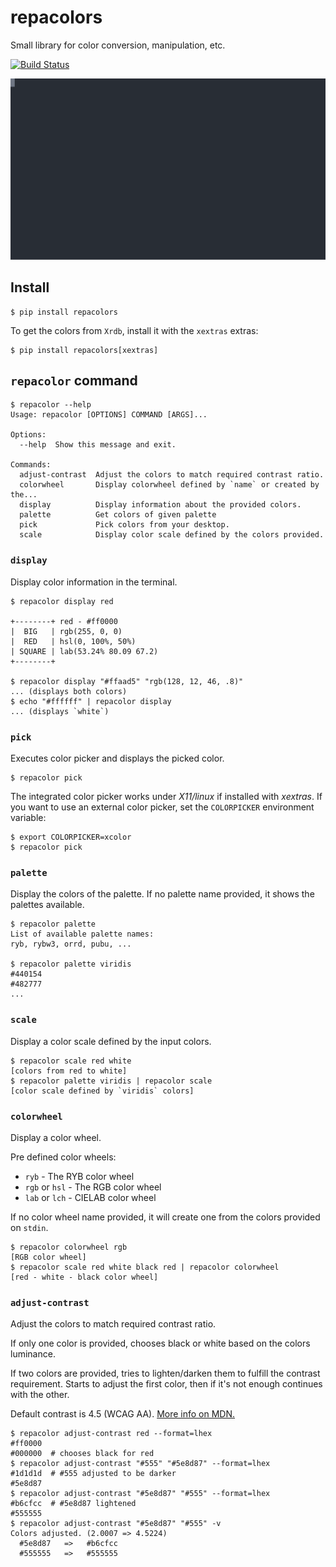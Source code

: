 # repacolors

Small library for color conversion, manipulation, etc.

[![Build Status](https://travis-ci.com/dyuri/repacolors.svg?branch=master)](https://travis-ci.com/dyuri/repacolors)

![demo](./demo.svg)

## Install

```shell
$ pip install repacolors
```

To get the colors from `Xrdb`, install it with the `xextras` extras:

```shell
$ pip install repacolors[xextras]
```

## `repacolor` command

```shell
$ repacolor --help
Usage: repacolor [OPTIONS] COMMAND [ARGS]...

Options:
  --help  Show this message and exit.

Commands:
  adjust-contrast  Adjust the colors to match required contrast ratio.
  colorwheel       Display colorwheel defined by `name` or created by the...
  display          Display information about the provided colors.
  palette          Get colors of given palette
  pick             Pick colors from your desktop.
  scale            Display color scale defined by the colors provided.
```

### `display`

Display color information in the terminal.

```shell
$ repacolor display red

+--------+ red - #ff0000
|  BIG   | rgb(255, 0, 0)
|  RED   | hsl(0, 100%, 50%)
| SQUARE | lab(53.24% 80.09 67.2)
+--------+

$ repacolor display "#ffaad5" "rgb(128, 12, 46, .8)"
... (displays both colors)
$ echo "#ffffff" | repacolor display
... (displays `white`)
```

### `pick`

Executes color picker and displays the picked color.

```shell
$ repacolor pick
```

The integrated color picker works under _X11/linux_ if installed with *xextras*. If you want to use an external color picker, set the `COLORPICKER` environment variable:

```shell
$ export COLORPICKER=xcolor
$ repacolor pick
```

### `palette`

Display the colors of the palette. If no palette name provided, it shows the palettes available.

```shell
$ repacolor palette
List of available palette names:
ryb, rybw3, orrd, pubu, ...

$ repacolor palette viridis
#440154
#482777
...
```

### `scale`

Display a color scale defined by the input colors.

```shell
$ repacolor scale red white
[colors from red to white]
$ repacolor palette viridis | repacolor scale
[color scale defined by `viridis` colors]
```

### `colorwheel`

Display a color wheel.

Pre defined color wheels:

- `ryb` - The RYB color wheel
- `rgb` or `hsl` - The RGB color wheel
- `lab` or `lch` - CIELAB color wheel

If no color wheel name provided, it will create one from the colors provided on `stdin`.

```shell
$ repacolor colorwheel rgb
[RGB color wheel]
$ repacolor scale red white black red | repacolor colorwheel
[red - white - black color wheel]
```

### `adjust-contrast`

Adjust the colors to match required contrast ratio.

If only one color is provided, chooses black or white based on the colors luminance.

If two colors are provided, tries to lighten/darken them to fulfill the contrast requirement. Starts to adjust the first color, then if it's not enough continues with the other.

Default contrast is 4.5 (WCAG AA). [More info on MDN.](https://developer.mozilla.org/en-US/docs/Web/Accessibility/Understanding_WCAG/Perceivable/Color_contrast)

```shell
$ repacolor adjust-contrast red --format=lhex
#ff0000
#000000  # chooses black for red
$ repacolor adjust-contrast "#555" "#5e8d87" --format=lhex
#1d1d1d  # #555 adjusted to be darker
#5e8d87
$ repacolor adjust-contrast "#5e8d87" "#555" --format=lhex
#b6cfcc  # #5e8d87 lightened
#555555
$ repacolor adjust-contrast "#5e8d87" "#555" -v
Colors adjusted. (2.0007 => 4.5224)
  #5e8d87   =>   #b6cfcc
  #555555   =>   #555555
```
